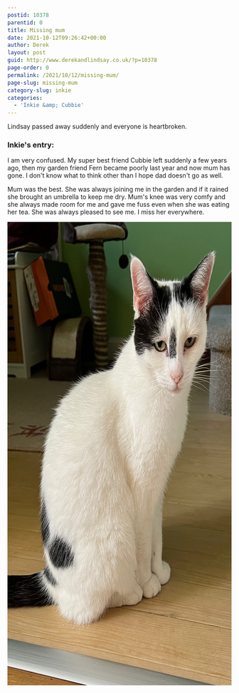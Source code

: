 ```yaml
---
postid: 10378
parentid: 0
title: Missing mum
date: 2021-10-12T09:26:42+00:00
author: Derek
layout: post
guid: http://www.derekandlindsay.co.uk/?p=10378
page-order: 0
permalink: /2021/10/12/missing-mum/
page-slug: missing-mum
category-slug: inkie
categories:
  - 'Inkie &amp; Cubbie'
---
```

Lindsay passed away suddenly and everyone is heartbroken.

### Inkie's entry:

I am very confused. My super best friend Cubbie left suddenly a few years ago, then my garden friend Fern became poorly last year and now mum has gone. I don't know what to think other than I hope dad doesn't go as well.

Mum was the best. She was always joining me in the garden and if it rained she brought an umbrella to keep me dry. Mum's knee was very comfy and she always made room for me and gave me fuss even when she was eating her tea. She was always pleased to see me. I miss her everywhere.

<img src="/wp-content/uploads/2022/06/post_7739.jpg" alt="Inkie" title="Inkie" width="780" height="1040" class="aligncenter size-full wp-image-10387" />